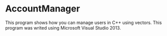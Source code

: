 # AccountManager
This program shows how you can manage users in C++ using vectors. 
This program was writed using Microsoft Visual Studio 2013.
